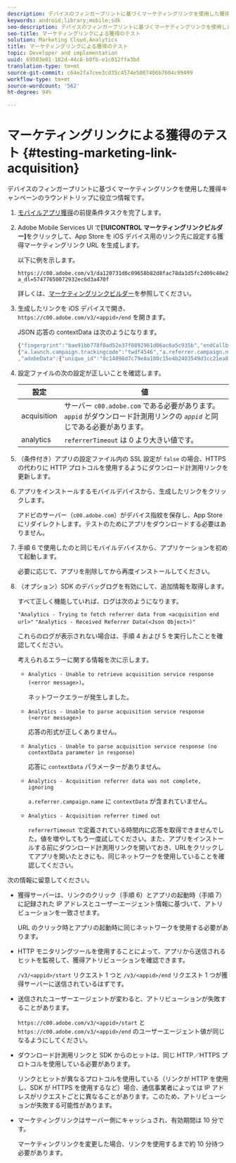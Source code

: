 ```yaml
---
description: デバイスのフィンガープリントに基づくマーケティングリンクを使用した獲得キャンペーンのラウンドトリップに役立つ情報です。
keywords: android;library;mobile;sdk
seo-description: デバイスのフィンガープリントに基づくマーケティングリンクを使用した獲得キャンペーンのラウンドトリップに役立つ情報です。
seo-title: マーケティングリンクによる獲得のテスト
solution: Marketing Cloud,Analytics
title: マーケティングリンクによる獲得のテスト
topic: Developer and implementation
uuid: 69503e01-182d-44c6-b0fb-e1c012ffa3bd
translation-type: tm+mt
source-git-commit: c64e2fa7cee3cd35c4574e5007406b7604c99499
workflow-type: tm+mt
source-wordcount: '562'
ht-degree: 94%

---
```



# マーケティングリンクによる獲得のテスト {#testing-marketing-link-acquisition}

デバイスのフィンガープリントに基づくマーケティングリンクを使用した獲得キャンペーンのラウンドトリップに役立つ情報です。

1. [モバイルアプリ獲得](/help/ios/acquisition-main/acquisition.md)の前提条件タスクを完了します。
1. Adobe Mobile Services UI で&#x200B;**[!UICONTROL マーケティングリンクビルダー]**&#x200B;をクリックして、App Store を iOS デバイス用のリンク先に設定する獲得マーケティングリンク URL を生成します。

   以下に例を示します。

   ```
   https://c00.adobe.com/v3/da120731d6c09658b82d8fac78da1d5fc2d09c48e21b3a55f9e2d7344e08425d/start?a_dl=57477650072932ec6d3a470f
   ```

   詳しくは、[マーケティングリンクビルダー](/help/using/acquisition-main/c-marketing-links-builder/c-marketing-links-builder.md)を参照してください。


1. 生成したリンクを iOS デバイスで開き、`https://c00.adobe.com/v3/<appid>/end` を開きます。

   JSON 応答の contextData は次のようになります。

   ```js
   {"fingerprint":"bae91bb778f0ad52e37f0892961d06ac6a5c935b","endCallbacks":["***"],"timestamp":1464301217,"appguid":"da120731d6c09658b82d8fac78da1d5fc2d09c48e21b3a55f9e2d7344e08425d","contextData":
   {"a.launch.campaign.trackingcode":"twdf4546","a.referrer.campaign.name":"iOS Demo","a.referrer.campaign.trackingcode":"twdf4546"}
   ,"adobeData":{"unique_id":"8c14098d7c79e8a180c15e4b2403549d3cc21ea8","deeplinkid":"57477650072932ec6d3a470f"}}
   ```

1. 設定ファイルの次の設定が正しいことを確認します。

   | 設定 | 値 |
   |--- |--- |
   | acquisition | サーバー `c00.adobe.com` である必要があります。`appid` がダウンロード計測用リンクの *`appid`* と同じである必要があります。 |
   | analytics | `referrerTimeout` は 0 より大きい値です。 |

1. （条件付き）アプリの設定ファイル内の SSL 設定が `false` の場合、HTTPS の代わりに HTTP プロトコルを使用するようにダウンロード計測用リンクを更新します。
1. アプリをインストールするモバイルデバイスから、生成したリンクをクリックします。

   アドビのサーバー（`c00.adobe.com`）がデバイス指紋を保存し、App Store にリダイレクトします。テストのためにアプリをダウンロードする必要はありません。
1. 手順 6 で使用したのと同じモバイルデバイスから、アプリケーションを初めて起動します。

   必要に応じて、アプリを削除してから再度インストールしてください。
1. （オプション）SDK のデバッグログを有効にして、追加情報を取得します。

   すべて正しく機能していれば、ログは次のようになります。

   `"Analytics - Trying to fetch referrer data from <acquisition end url>"`
   `"Analytics - Received Referrer Data(<Json Object>)"`

   これらのログが表示されない場合は、手順 4 および 5 を実行したことを確認してください。

   考えられるエラーに関する情報を次に示します。

   *  `Analytics - Unable to retrieve acquisition service response (<error message>)`。

      ネットワークエラーが発生しました。

   * `Analytics - Unable to parse acquisition service response (<error message>)`

      応答の形式が正しくありません。

   * `Analytics - Unable to parse acquisition service response (no contextData parameter in response)`

      応答に `contextData` パラメーターがありません。

   * `Analytics - Acquisition referrer data was not complete, ignoring`

      `a.referrer.campaign.name` に `contextData` が含まれていません。

   * `Analytics - Acquisition referrer timed out`

      `referrerTimeout` で定義されている時間内に応答を取得できませんでした。値を増やしてもう一度試してください。また、アプリをインストールする前にダウンロード計測用リンクを開いておき、URLをクリックしてアプリを開いたときにも、同じネットワークを使用していることを確認してください。

次の情報に留意してください。

* 獲得サーバーは、リンクのクリック（手順 6）とアプリの起動時（手順 7）に記録された IP アドレスとユーザーエージェント情報に基づいて、アトリビューションを一致させます。

   URL のクリック時とアプリの起動時に同じネットワークを使用する必要があります。

* HTTP モニタリングツールを使用することによって、アプリから送信されるヒットを監視して、獲得アトリビューションを確認できます。

   `/v3/<appid>/start` リクエスト 1 つと `/v3/<appid>/end` リクエスト 1 つが獲得サーバーに送信されているはずです。

* 送信されたユーザーエージェントが変わると、アトリビューションが失敗することがあります。

   `https://c00.adobe.com/v3/<appid>/start` と `https://c00.adobe.com/v3/<appid>/end` のユーザーエージェント値が同じなるようにしてください。

* ダウンロード計測用リンクと SDK からのヒットは、同じ HTTP／HTTPS プロトコルを使用している必要があります。

   リンクとヒットが異なるプロトコルを使用している（リンクが HTTP を使用し、SDK が HTTPS を使用するなど）場合、通信事業者によっては IP アドレスがリクエストごとに異なることがあります。このため、アトリビューションが失敗する可能性があります。

* マーケティングリンクはサーバー側にキャッシュされ、有効期間は 10 分です。

   マーケティングリンクを変更した場合、リンクを使用するまで約 10 分待つ必要があります。